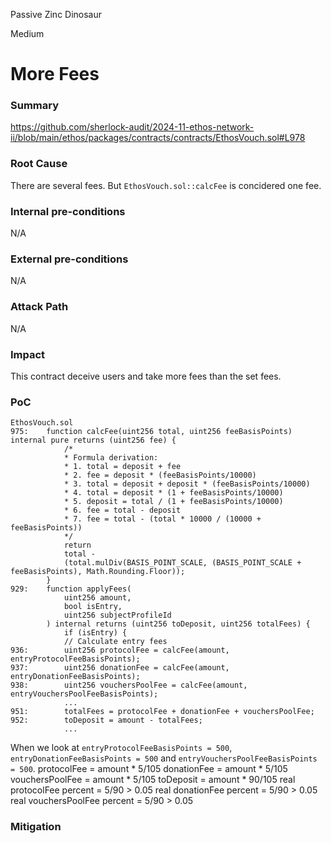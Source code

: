 Passive Zinc Dinosaur

Medium

# More Fees

### Summary
https://github.com/sherlock-audit/2024-11-ethos-network-ii/blob/main/ethos/packages/contracts/contracts/EthosVouch.sol#L978

### Root Cause
There are several fees. But `EthosVouch.sol::calcFee` is concidered one fee.

### Internal pre-conditions
N/A

### External pre-conditions
N/A

### Attack Path
N/A

### Impact
This contract deceive users and take more fees than the set fees.

### PoC

```solidity
EthosVouch.sol
975:    function calcFee(uint256 total, uint256 feeBasisPoints) internal pure returns (uint256 fee) {
            /*
            * Formula derivation:
            * 1. total = deposit + fee
            * 2. fee = deposit * (feeBasisPoints/10000)
            * 3. total = deposit + deposit * (feeBasisPoints/10000)
            * 4. total = deposit * (1 + feeBasisPoints/10000)
            * 5. deposit = total / (1 + feeBasisPoints/10000)
            * 6. fee = total - deposit
            * 7. fee = total - (total * 10000 / (10000 + feeBasisPoints))
            */
            return
            total -
            (total.mulDiv(BASIS_POINT_SCALE, (BASIS_POINT_SCALE + feeBasisPoints), Math.Rounding.Floor));
        }
929:    function applyFees(
            uint256 amount,
            bool isEntry,
            uint256 subjectProfileId
        ) internal returns (uint256 toDeposit, uint256 totalFees) {
            if (isEntry) {
            // Calculate entry fees
936:        uint256 protocolFee = calcFee(amount, entryProtocolFeeBasisPoints);
937:        uint256 donationFee = calcFee(amount, entryDonationFeeBasisPoints);
938:        uint256 vouchersPoolFee = calcFee(amount, entryVouchersPoolFeeBasisPoints);
            ...
951:        totalFees = protocolFee + donationFee + vouchersPoolFee;
952:        toDeposit = amount - totalFees;
            ...
```
When we look at `entryProtocolFeeBasisPoints = 500`, `entryDonationFeeBasisPoints = 500` and `entryVouchersPoolFeeBasisPoints = 500`.
    protocolFee = amount * 5/105
    donationFee = amount * 5/105
    vouchersPoolFee = amount * 5/105
    toDeposit = amount * 90/105
    real protocolFee percent = 5/90  > 0.05
    real donationFee percent = 5/90  > 0.05
    real vouchersPoolFee percent = 5/90  > 0.05

### Mitigation